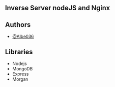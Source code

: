 
## Inverse Server nodeJS and Nginx


## Authors

- [@Albe036](https://www.github.com/Albe036)


## Libraries
- Nodejs
- MongoDB
- Express
- Morgan

